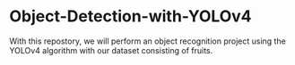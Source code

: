 # Object-Detection-with-YOLOv4
With this repostory, we will perform an object recognition project using the YOLOv4 algorithm with our dataset consisting of fruits.
